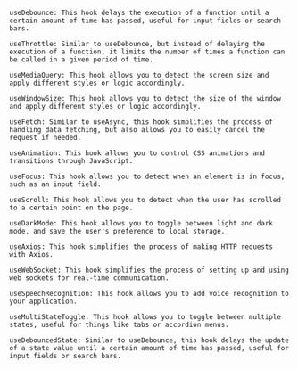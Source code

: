     useDebounce: This hook delays the execution of a function until a certain amount of time has passed, useful for input fields or search bars.

    useThrottle: Similar to useDebounce, but instead of delaying the execution of a function, it limits the number of times a function can be called in a given period of time.

    useMediaQuery: This hook allows you to detect the screen size and apply different styles or logic accordingly.

    useWindowSize: This hook allows you to detect the size of the window and apply different styles or logic accordingly.

    useFetch: Similar to useAsync, this hook simplifies the process of handling data fetching, but also allows you to easily cancel the request if needed.

    useAnimation: This hook allows you to control CSS animations and transitions through JavaScript.

    useFocus: This hook allows you to detect when an element is in focus, such as an input field.

    useScroll: This hook allows you to detect when the user has scrolled to a certain point on the page.

    useDarkMode: This hook allows you to toggle between light and dark mode, and save the user's preference to local storage.

    useAxios: This hook simplifies the process of making HTTP requests with Axios.

    useWebSocket: This hook simplifies the process of setting up and using web sockets for real-time communication.

    useSpeechRecognition: This hook allows you to add voice recognition to your application.

    useMultiStateToggle: This hook allows you to toggle between multiple states, useful for things like tabs or accordion menus.

    useDebouncedState: Similar to useDebounce, this hook delays the update of a state value until a certain amount of time has passed, useful for input fields or search bars.